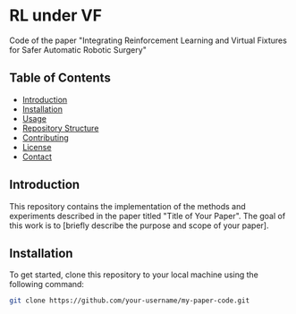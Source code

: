 # RL under VF

Code of the paper "Integrating Reinforcement Learning and Virtual Fixtures for Safer
Automatic Robotic Surgery"

## Table of Contents
- [Introduction](#introduction)
- [Installation](#installation)
- [Usage](#usage)
- [Repository Structure](#repository-structure)
- [Contributing](#contributing)
- [License](#license)
- [Contact](#contact)

## Introduction
This repository contains the implementation of the methods and experiments described in the paper titled "Title of Your Paper". The goal of this work is to [briefly describe the purpose and scope of your paper].

## Installation
To get started, clone this repository to your local machine using the following command:
```sh
git clone https://github.com/your-username/my-paper-code.git
